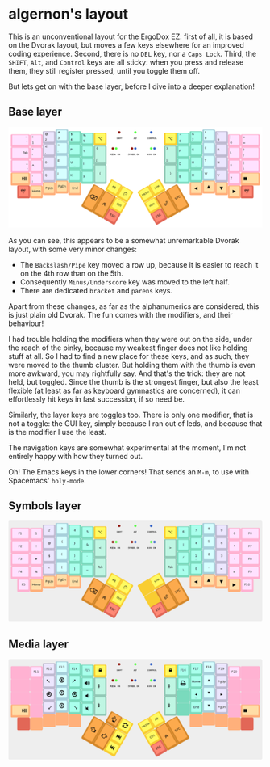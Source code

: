 algernon's layout
=======================

This is an unconventional layout for the ErgoDox EZ: first of all, it is based
on the Dvorak layout, but moves a few keys elsewhere for an improved coding
experience. Second, there is no `DEL` key, nor a `Caps Lock`. Third, the
`SHIFT`, `Alt`, and `Control` keys are all sticky: when you press and release
them, they still register pressed, until you toggle them off.

But lets get on with the base layer, before I dive into a deeper explanation!

## Base layer

![Base layer](images/base-layer.png)

As you can see, this appears to be a somewhat unremarkable Dvorak layout, with
some very minor changes:

* The `Backslash/Pipe` key moved a row up, because it is easier to reach it on
  the 4th row than on the 5th.
* Consequently `Minus/Underscore` key was moved to the left half.
* There are dedicated `bracket` and `parens` keys.

Apart from these changes, as far as the alphanumerics are considered, this is
just plain old Dvorak. The fun comes with the modifiers, and their behaviour!

I had trouble holding the modifiers when they were out on the side, under the
reach of the pinky, because my weakest finger does not like holding stuff at
all. So I had to find a new place for these keys, and as such, they were moved
to the thumb cluster. But holding them with the thumb is even more awkward, you
may rightfully say. And that's the trick: they are not held, but toggled. Since
the thumb is the strongest finger, but also the least flexible (at least as far
as keyboard gymnastics are concerned), it can effortlessly hit keys in fast
succession, if so need be.

Similarly, the layer keys are toggles too. There is only one modifier, that is
not a toggle: the GUI key, simply because I ran out of leds, and because that is
the modifier I use the least.

The navigation keys are somewhat experimental at the moment, I'm not entirely
happy with how they turned out.

Oh! The Emacs keys in the lower corners! That sends an `M-m`, to use with
Spacemacs' `holy-mode`.

## Symbols layer

![Symbols layer](images/symbol-layer.png)

## Media layer

![Media layer](images/media-layer.png)

